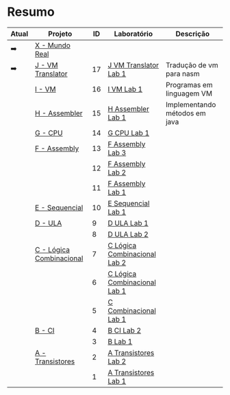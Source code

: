 # Resumo

| Atual         | Projeto                                                      | ID | Laboratório                                                    | Descrição                     |
|---------------|--------------------------------------------------------------|----|----------------------------------------------------------------|-------------------------------|
| :arrow_right: | [X - Mundo Real](/X-Mundo-Real-Projeto/)                     |    |                                                                |                               |
| :arrow_right: | [J - VM Translator](/J-VMtranslator-Projeto/)                | 17 | [J VM Translator Lab 1](/J-VMtranslator-Lab-1)                 | Tradução de vm para nasm      |
|               | [I - VM](/I-VM-Projeto/)                                     | 16 | [I VM Lab 1](/I-VM-Lab-1)                                      | Programas em linguagem VM     |
|               | [H - Assembler](/H-Assembler-Projeto/)                       | 15 | [H Assembler Lab 1](/H-Assembler-Lab-1/)                       | Implementando métodos em java |
|               | [G - CPU](/G-CPU-Projeto/)                                   | 14 | [G CPU Lab 1](/G-CPU-Lab-1/)                                   |                               |
|               | [F - Assembly](/F-Assembly-Projeto/)                         | 13 | [F Assembly Lab 3](/F-Assembly-Lab-3/)                         |                               |
|               |                                                              | 12 | [F Assembly Lab 2](/F-Assembly-Lab-2/)                         |                               |
|               |                                                              | 11 | [F Assembly Lab 1](/F-Assembly-Lab-1/)                         |                               |
|               | [E - Sequencial](/E-Sequencial-Projeto/)                     | 10 | [E Sequencial Lab 1](/E-Sequencial-Lab-1/)                     |                               |
|               | [D - ULA](/D-ULA-Projeto/ )                                  |  9 | [D ULA Lab 1](/D-ULA-Lab-1/)                                   |                               |
|               |                                                              |  8 | [D ULA Lab 2](/D-ULA-Lab-2/)                                   |                               |
|               | [C - Lógica Combinacional](/C-Logica-Combinacional-Projeto/) |  7 | [C Lógica Combinacional Lab 2](/C-Logica-Combinacional-Lab-3/) |                               |
|               |                                                              |  6 | [C Lógica Combinacional Lab 1](/C-Logica-Combinacional-Lab-2/) |                               |
|               |                                                              |  5 | [C Combinacional Lab 1](/C-Logica-Combinacional-Lab-1/)        |                               |
|               | [B - CI](/B-CI-Projeto/)                                     |  4 | [B CI Lab 2](/B-Circuitos-Integrados-Lab-2/)                   |                               |
|               |                                                              |  3 | [B Lab 1](/B-Circuitos-Integrados-Lab-1/)                      |                               |
|               | [A - Transistores](/A-Transistores-Projeto/)                 |  2 | [A Transistores Lab 2](/A-Transistores-Lab-2/)                 |                               |
|               |                                                              |  1 | [A Transistores Lab 1](/A-Transistores-Lab-1/)                 |                               |



